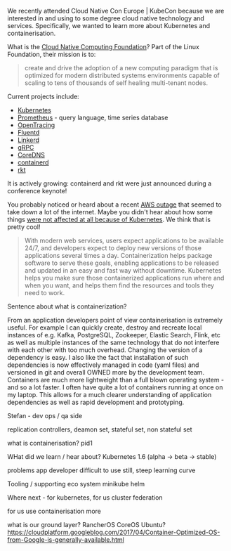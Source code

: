 We recently attended Cloud Native Con Europe | KubeCon because we are interested in and using to some degree cloud native technology and services.
Specifically, we wanted to learn more about Kubernetes and containerisation.


What is the [Cloud Native Computing Foundation](https://www.cncf.io/)?
Part of the Linux Foundation, their mission is to:
>create and drive the adoption of a new computing paradigm that is optimized for modern distributed systems environments capable of scaling to tens of thousands of self healing multi-tenant nodes.

Current projects include:

* [Kubernetes](http://kubernetes.io/)
* [Prometheus](https://prometheus.io/) - query language, time series database
* [OpenTracing](http://opentracing.io/)
* [Fluentd](http://www.fluentd.org/)
* [Linkerd](https://linkerd.io/)
* [gRPC](http://grpc.io/)
* [CoreDNS](http://coredns.io/)
* [containerd](http://containerd.io/)
* [rkt](https://github.com/rkt/rkt)

It is actively growing: containerd and rkt were just announced during a conference keynote!

You probably noticed or heard about a recent [AWS outage](https://aws.amazon.com/message/41926/) that seemed to take down a lot of the internet.
Maybe you didn't hear about how some things [were not affected at all because of Kubernetes](https://thenewstack.io/kubernetes-credited-saving-spire-service-s3-outage/).
We think that is pretty cool!

>With modern web services, users expect applications to be available 24/7, and developers expect to deploy new versions of those applications several times a day.
Containerization helps package software to serve these goals, enabling applications to be released and updated in an easy and fast way without downtime.
Kubernetes helps you make sure those containerized applications run where and when you want, and helps them find the resources and tools they need to work.

Sentence about what is containerization?

From an application developers point of view containerisation is extremely useful.
For example I can quickly create, destroy and recreate local instances of e.g. Kafka, PostgreSQL, Zookeeper, Elastic Search, Flink, etc as well as multiple instances of the same technology that do not interfere with each other with too much overhead.
Changing the version of a dependency is easy.
I also like the fact that installation of such dependencies is now effectively managed in code (yaml files) and versioned in git and overall OWNED more by the development team.
Containers are much more lightweight than a full blown operating system - and so a lot faster.
I often have quite a lot of containers running at once on my laptop.
This allows for a much clearer understanding of application dependencies as well as rapid development and prototyping.

Stefan - dev ops / qa side

replication controllers, deamon set, stateful set, non stateful set

what is containerisation?
pid1

WHat did we learn / hear about?
Kubernetes 1.6 (alpha -> beta -> stable)

problems
app developer difficult to use still, steep learning curve

Tooling / supporting eco system
minikube
helm

Where next - for kubernetes, for us
cluster federation

for us
use containerisation more

what is our ground layer?
RancherOS
CoreOS
Ubuntu?
https://cloudplatform.googleblog.com/2017/04/Container-Optimized-OS-from-Google-is-generally-available.html
